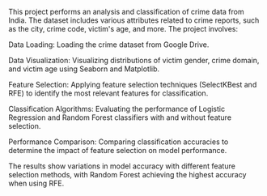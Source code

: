 This project performs an analysis and classification of crime data from India. The dataset includes various attributes related to crime reports, such as the city, crime code, victim's age, and more. The project involves:

Data Loading: Loading the crime dataset from Google Drive.

Data Visualization: Visualizing distributions of victim gender, crime domain, and victim age using Seaborn and Matplotlib.

Feature Selection: Applying feature selection techniques (SelectKBest and RFE) to identify the most relevant features for classification.

Classification Algorithms: Evaluating the performance of Logistic Regression and Random Forest classifiers with and without feature selection.

Performance Comparison: Comparing classification accuracies to determine the impact of feature selection on model performance.

The results show variations in model accuracy with different feature selection methods, with Random Forest achieving the highest accuracy when using RFE.
